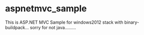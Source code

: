 # aspnetmvc_sample
This is ASP.NET MVC Sample for windows2012 stack with binary-buildpack...
sorry for not java.........
